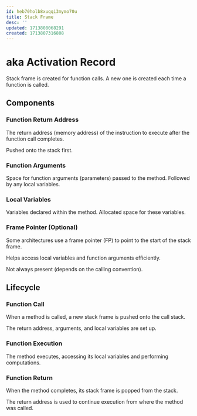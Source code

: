 ```yaml
---
id: heb70holb8xuqqi3mymo70u
title: Stack Frame
desc: ''
updated: 1713808068291
created: 1713807316808
---
```



# aka Activation Record

Stack frame is created for function calls. A new one is created each time a function is called.

## Components

### Function Return Address

The return address (memory address) of the instruction to execute after the function call completes.

Pushed onto the stack first.

### Function Arguments

Space for function arguments (parameters) passed to the method.
Followed by any local variables.

### Local Variables

Variables declared within the method.
Allocated space for these variables.

### Frame Pointer (Optional)
Some architectures use a frame pointer (FP) to point to the start of the stack frame.

Helps access local variables and function arguments efficiently.

Not always present (depends on the calling convention).


## Lifecycle

### Function Call

When a method is called, a new stack frame is pushed onto the call stack.

The return address, arguments, and local variables are set up.

### Function Execution

The method executes, accessing its local variables and performing computations.

### Function Return

When the method completes, its stack frame is popped from the stack.

The return address is used to continue execution from where the method was called.
